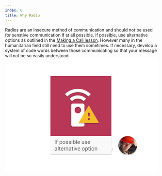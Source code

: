 ```yaml
---
index: 0
title: Why Radio
---
```

Radios are an insecure method of communication and should not be used for senstive communication if at all possible. If possible, use alternative options as outlined in the [Making a Call lesson](umbrella://lesson/making-a-call). However many in the humanitarian field still need to use them sometimes. If necessary, develop a system of code words between those communicating so that your message will not be so easily understood.
![image](radios.png)